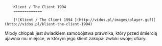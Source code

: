 
        Klient / The Client 1994 
        =============
        
        [![Klient / The Client 1994 ](http://vidos.pl/images/player.gif)](http://vidos.pl/klient-the-client-1994)
        
        
 Młody chłopak jest świadkiem samobójstwa prawnika, który przed śmiercią ujawnia mu miejsce, w którym jego klient zakopał zwłoki swojej ofiary.
    